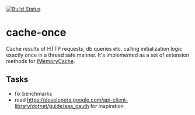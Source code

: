 [![Build Status](https://dev.azure.com/mtkorg/oss-projects/_apis/build/status/MaximTkachenko.cache-once?branchName=master)](https://dev.azure.com/mtkorg/oss-projects/_build/latest?definitionId=2&branchName=master)

# cache-once

Cache results of HTTP requests, db queries etc. calling initialization logic exactly once in a thread safe manner. It's implemented as a set of extension methods for [IMemoryCache](https://docs.microsoft.com/en-us/dotnet/api/microsoft.extensions.caching.memory.imemorycache?view=aspnetcore-2.2).

## Tasks
- fix benchmarks
- read https://developers.google.com/api-client-library/dotnet/guide/aaa_oauth for inspiration
